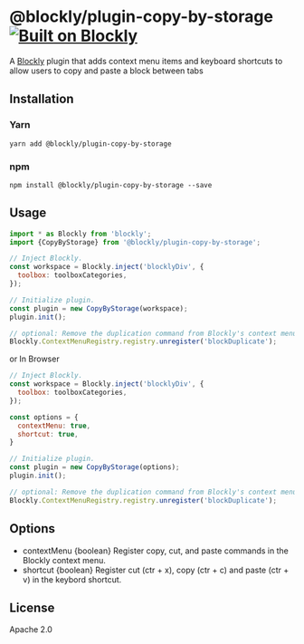 # @blockly/plugin-copy-by-storage [![Built on Blockly](https://tinyurl.com/built-on-blockly)](https://github.com/google/blockly)

<!--
  - TODO: Edit plugin description.
  -->
A [Blockly](https://www.npmjs.com/package/blockly) plugin that adds context menu items and keyboard shortcuts to allow users to copy and paste a block between tabs

## Installation

### Yarn
```
yarn add @blockly/plugin-copy-by-storage
```

### npm
```
npm install @blockly/plugin-copy-by-storage --save
```

## Usage

```js
import * as Blockly from 'blockly';
import {CopyByStorage} from '@blockly/plugin-copy-by-storage';

// Inject Blockly.
const workspace = Blockly.inject('blocklyDiv', {
  toolbox: toolboxCategories,
});

// Initialize plugin.
const plugin = new CopyByStorage(workspace);
plugin.init();

// optional: Remove the duplication command from Blockly's context menu.
Blockly.ContextMenuRegistry.registry.unregister('blockDuplicate');
```

or In Browser

```js
// Inject Blockly.
const workspace = Blockly.inject('blocklyDiv', {
  toolbox: toolboxCategories,
});

const options = {
  contextMenu: true,
  shortcut: true,
}

// Initialize plugin.
const plugin = new CopyByStorage(options);
plugin.init();

// optional: Remove the duplication command from Blockly's context menu.
Blockly.ContextMenuRegistry.registry.unregister('blockDuplicate');
```

## Options
- contextMenu {boolean} Register copy, cut, and paste commands in the Blockly context menu.
- shortcut {boolean} Register cut (ctr + x), copy (ctr + c) and paste (ctr + v) in the keybord shortcut.

## License
Apache 2.0
